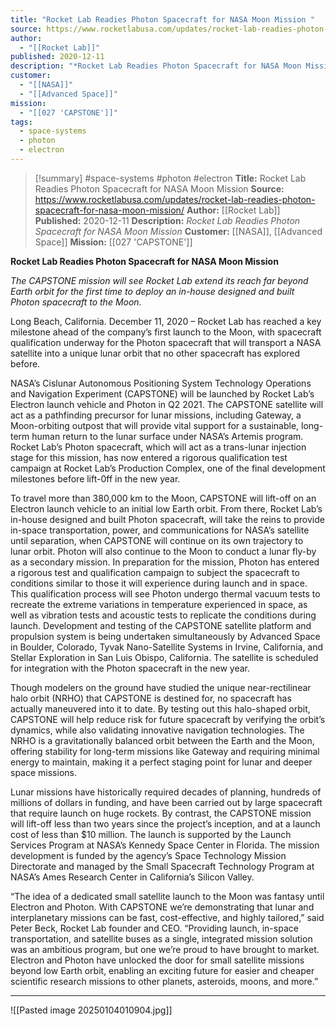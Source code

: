```yaml
---
title: "Rocket Lab Readies Photon Spacecraft for NASA Moon Mission "
source: https://www.rocketlabusa.com/updates/rocket-lab-readies-photon-spacecraft-for-nasa-moon-mission/
author:
  - "[[Rocket Lab]]"
published: 2020-12-11
description: "*Rocket Lab Readies Photon Spacecraft for NASA Moon Mission*"
customer:
  - "[[NASA]]"
  - "[[Advanced Space]]"
mission:
  - "[[027 'CAPSTONE']]"
tags:
  - space-systems
  - photon
  - electron
---
```

>[!summary]
#space-systems #photon #electron
**Title:** Rocket Lab Readies Photon Spacecraft for NASA Moon Mission 
**Source:** https://www.rocketlabusa.com/updates/rocket-lab-readies-photon-spacecraft-for-nasa-moon-mission/
**Author:** [[Rocket Lab]]
**Published:** 2020-12-11
**Description:** *Rocket Lab Readies Photon Spacecraft for NASA Moon Mission*
**Customer:** [[NASA]], [[Advanced Space]]
**Mission:** [[027 'CAPSTONE']]

**Rocket Lab Readies Photon Spacecraft for NASA Moon Mission**

*The CAPSTONE mission will see Rocket Lab extend its reach far beyond Earth orbit for the first time to deploy an in-house designed and built Photon spacecraft to the Moon.*

Long Beach, California. December 11, 2020 – Rocket Lab has reached a key milestone ahead of the company’s first launch to the Moon, with spacecraft qualification underway for the Photon spacecraft that will transport a NASA satellite into a unique lunar orbit that no other spacecraft has explored before.

NASA’s Cislunar Autonomous Positioning System Technology Operations and Navigation Experiment (CAPSTONE) will be launched by Rocket Lab’s Electron launch vehicle and Photon in Q2 2021. The CAPSTONE satellite will act as a pathfinding precursor for lunar missions, including Gateway, a Moon-orbiting outpost that will provide vital support for a sustainable, long-term human return to the lunar surface under NASA’s Artemis program. Rocket Lab’s Photon spacecraft, which will act as a trans-lunar injection stage for this mission, has now entered a rigorous qualification test campaign at Rocket Lab’s Production Complex, one of the final development milestones before lift-0ff in the new year.

To travel more than 380,000 km to the Moon, CAPSTONE will lift-off on an Electron launch vehicle to an initial low Earth orbit. From there, Rocket Lab’s in-house designed and built Photon spacecraft, will take the reins to provide in-space transportation, power, and communications for NASA’s satellite until separation, when CAPSTONE will continue on its own trajectory to lunar orbit. Photon will also continue to the Moon to conduct a lunar fly-by as a secondary mission. In preparation for the mission, Photon has entered a rigorous test and qualification campaign to subject the spacecraft to conditions similar to those it will experience during launch and in space. This qualification process will see Photon undergo thermal vacuum tests to recreate the extreme variations in temperature experienced in space, as well as vibration tests and acoustic tests to replicate the conditions during launch. Development and testing of the CAPSTONE satellite platform and propulsion system is being undertaken simultaneously by Advanced Space in Boulder, Colorado, Tyvak Nano-Satellite Systems in Irvine, California, and Stellar Exploration in San Luis Obispo, California. The satellite is scheduled for integration with the Photon spacecraft in the new year.

Though modelers on the ground have studied the unique near-rectilinear halo orbit (NRHO) that CAPSTONE is destined for, no spacecraft has actually maneuvered into it to date. By testing out this halo-shaped orbit, CAPSTONE will help reduce risk for future spacecraft by verifying the orbit’s dynamics, while also validating innovative navigation technologies. The NRHO is a gravitationally balanced orbit between the Earth and the Moon, offering stability for long-term missions like Gateway and requiring minimal energy to maintain, making it a perfect staging point for lunar and deeper space missions.

Lunar missions have historically required decades of planning, hundreds of millions of dollars in funding, and have been carried out by large spacecraft that require launch on huge rockets. By contrast, the CAPSTONE mission will lift-off less than two years since the project’s inception, and at a launch cost of less than $10 million. The launch is supported by the Launch Services Program at NASA’s Kennedy Space Center in Florida. The mission development is funded by the agency’s Space Technology Mission Directorate and managed by the Small Spacecraft Technology Program at NASA’s Ames Research Center in California’s Silicon Valley.

“The idea of a dedicated small satellite launch to the Moon was fantasy until Electron and Photon. With CAPSTONE we’re demonstrating that lunar and interplanetary missions can be fast, cost-effective, and highly tailored,” said Peter Beck, Rocket Lab founder and CEO. “Providing launch, in-space transportation, and satellite buses as a single, integrated mission solution was an ambitious program, but one we’re proud to have brought to market. Electron and Photon have unlocked the door for small satellite missions beyond low Earth orbit, enabling an exciting future for easier and cheaper scientific research missions to other planets, asteroids, moons, and more.”

---

![[Pasted image 20250104010904.jpg]]